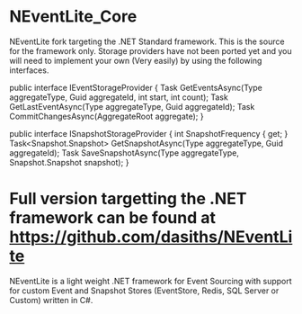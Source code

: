 # NEventLite_Core
NEventLite fork targeting the .NET Standard framework. This is the source for the framework only. Storage providers have not been ported yet and you will need to implement your own (Very easily) by using the following interfaces. 

public interface IEventStorageProvider
{
	Task<IEnumerable> GetEventsAsync(Type aggregateType, Guid aggregateId, int start, int count);
	Task GetLastEventAsync(Type aggregateType, Guid aggregateId);
	Task CommitChangesAsync(AggregateRoot aggregate);
}

public interface ISnapshotStorageProvider
{
    	int SnapshotFrequency { get; }
    	Task<Snapshot.Snapshot> GetSnapshotAsync(Type aggregateType, Guid aggregateId);
    	Task SaveSnapshotAsync(Type aggregateType, Snapshot.Snapshot snapshot);
}

# Full version targetting the .NET framework can be found at https://github.com/dasiths/NEventLite
NEventLite is a light weight .NET framework for Event Sourcing with support for custom Event and Snapshot Stores (EventStore, Redis, SQL Server or Custom) written in C#.
